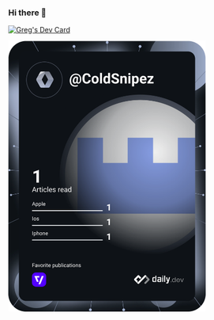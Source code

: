 ### Hi there 👋
<a href="https://app.daily.dev/ColdSnipez"><img src="https://api.daily.dev/devcards/6bab6120f2b44fceb85368195bb52e9a.png?r=ht8" width="400" alt="Greg's Dev Card"/></a>

<a href="https://app.daily.dev/ColdSnipez"><img src="https://github.com/TheNinjaKid7/TheNinjaKid7/blob/master/devcard.svg" width="400" alt="TheNinjaKid7's Dev Card"/></a>

<!--
**TheNinjaKid7/TheNinjaKid7** is a ✨ _special_ ✨ repository because its `README.md` (this file) appears on your GitHub profile.

Here are some ideas to get you started:

- 🔭 I’m currently working on ...
- 🌱 I’m currently learning ...
- 👯 I’m looking to collaborate on ...
- 🤔 I’m looking for help with ...
- 💬 Ask me about ...
- 📫 How to reach me: ...
- 😄 Pronouns: ...
- ⚡ Fun fact: ...
-->
